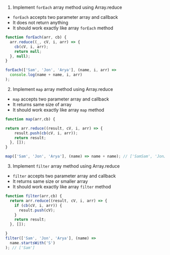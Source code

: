 1. Implement `forEach` array method using Array.reduce

- `forEach` accepts two parameter array and callback
- It does not return anything
- It should work exactly like array `forEach` method

```js
function forEach(arr, cb) {
  arr.reduce((_, cV, i, arr) => {
    cb(cV, i, arr);
    return null;
  }, null);
}

forEach(['Sam', 'Jon', 'Arya'], (name, i, arr) =>
  console.log(name + name, i, arr)
);
```

2. Implement `map` array method using Array.reduce

- `map` accepts two parameter array and callback
- It returns same size of array
- It should work exactly like array `map` method

```js
function map(arr,cb) {

return arr.reduce((result, cV, i, arr) => {
    result.push(cb(cV, i, arr));
    return result;
  }, []);
}

map(['Sam', 'Jon', 'Arya'], (name) => name + name); // ['SamSam', 'JonJon', 'AryaArya']

```

3. Implement `filter` array method using Array.reduce

- `filter` accepts two parameter array and callback
- It returns same size or smaller array
- It should work exactly like array `filter` method

```js
function filter(arr,cb) {
  return arr.reduce((result, cV, i, arr) => {
    if (cb(cV, i, arr)) {
      result.push(cV);
    }
    return result;
  }, []);

}
filter(['Sam', 'Jon', 'Arya'], (name) =>
  name.startsWith('S')
); // ['Sam']

```
